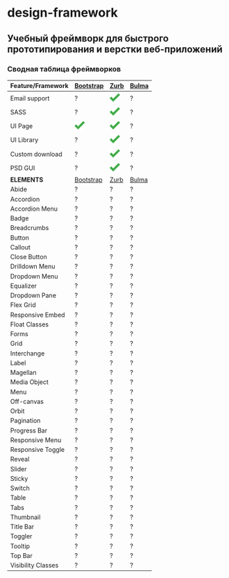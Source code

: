 # design-framework
## Учебный фреймворк для быстрого прототипирования и верстки веб-приложений
### Сводная таблица фреймворков

Feature/Framework | [Bootstrap](http://getbootstrap.com/) | [Zurb](https://foundation.zurb.com/) | [Bulma](http://bulma.io/)
------------ | ------------- | ------------- | -------------
Email support | ? | ![tick](img/tick.png) | ?
SASS | ? | ![tick](img/tick.png) | ?
UI Page | ![tick](img/tick.png) | ![tick](img/tick.png) | ?
UI Library | ? | ![tick](img/tick.png) | ?
Custom download | ? | ![tick](img/tick.png) | ?
PSD GUI | ? | ![tick](img/tick.png) | ?
**ELEMENTS** | [Bootstrap](http://getbootstrap.com/) | [Zurb](https://foundation.zurb.com/) | [Bulma](http://bulma.io/)
Abide | ? | ? | ?
Accordion | ? | ? | ?
Accordion Menu | ? | ? | ?
Badge | ? | ? | ?
Breadcrumbs | ? | ? | ?
Button | ? | ? | ?
Callout | ? | ? | ?
Close Button | ? | ? | ?
Drilldown Menu | ? | ? | ?
Dropdown Menu | ? | ? | ?
Equalizer | ? | ? | ?
Dropdown Pane | ? | ? | ?
Flex Grid | ? | ? | ?
Responsive Embed | ? | ? | ?
Float Classes | ? | ? | ?
Forms | ? | ? | ?
Grid | ? | ? | ?
Interchange | ? | ? | ?
Label | ? | ? | ?
Magellan | ? | ? | ?
Media Object | ? | ? | ?
Menu | ? | ? | ?
Off-canvas | ? | ? | ?
Orbit | ? | ? | ?
Pagination | ? | ? | ?
Progress Bar | ? | ? | ?
Responsive Menu | ? | ? | ?
Responsive Toggle | ? | ? | ?
Reveal | ? | ? | ?
Slider | ? | ? | ?
Sticky | ? | ? | ?
Switch | ? | ? | ?
Table | ? | ? | ?
Tabs | ? | ? | ?
Thumbnail | ? | ? | ?
Title Bar | ? | ? | ?
Toggler | ? | ? | ?
Tooltip | ? | ? | ?
Top Bar | ? | ? | ?
Visibility Classes | ? | ? | ?
